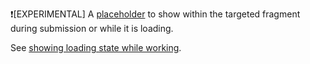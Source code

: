 ❗[EXPERIMENTAL] A [placeholder](https://unpoly.com/placeholders) to show within the targeted fragment during submission or while it is loading.

See [showing loading state while working](https://unpoly.com/watch-options#loading-state).
